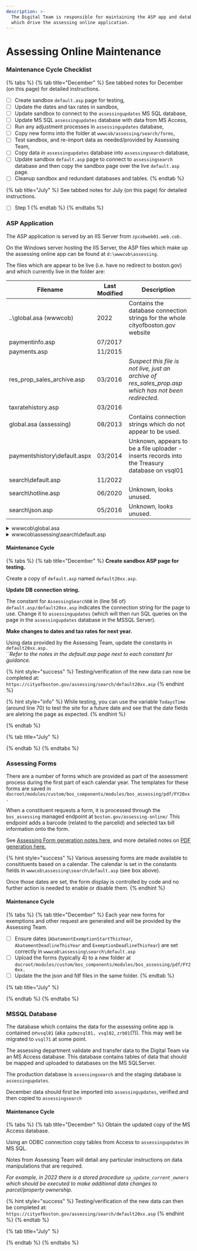 ```yaml
---
description: >-
  The Digital Team is responsible for maintaining the ASP app and databases
  which drive the assessing online application.
---
```


# Assessing Online Maintenance

### Maintenance Cycle Checklist

{% tabs %}
{% tab title="December" %}
See tabbed notes for December (on this page) for detailed instructions.

* [ ] Create sandbox `default.asp` page for testing,
* [ ] Update the dates and tax rates in sandbox,
* [ ] Update sandbox to connect to the `assessingupdates` MS SQL database,
* [ ] Update MS SQL `assessingupdates` database with data from MS Access,
* [ ] Run any adjustment processes in `assessingupdates` database,
* [ ] Copy new forms into the folder at `wwwcob/assessing/search/forms`,
* [ ] Test sandbox, and re-import data as needed/provided by Assessing Team,
* [ ] Copy data in `assessingupdates` database into `assessingsearch` database,
* [ ] Update sandbox `default.asp` page to connect to `assessingsearch` database and then copy the sandbox page over the live `default.asp` page.
* [ ] Cleanup sandbox and redundant databases and tables.
{% endtab %}

{% tab title="July" %}
See tabbed notes for July (on this page) for detailed instructions.

* [ ] Step 1
{% endtab %}
{% endtabs %}

### ASP Application

The ASP application is served by an IIS Server from `zpcobweb01.web.cob.`

On the Windows server hosting the IIS Server, the ASP files which make up the assessing online app can be found at `d:\wwwcob\assessing`.

The files which are appear to be live (i.e. have no redirect to boston.gov) and which currently live in the folder are:

| Filename                      | Last Modified | Description                                                                                             |
| ----------------------------- | ------------- | ------------------------------------------------------------------------------------------------------- |
| ..\global.asa (wwwcob)        | 2022          | Contains the database connection strings for the whole cityofboston.gov website                         |
| paymentinfo.asp               | 07/2017       |                                                                                                         |
| payments.asp                  | 11/2015       |                                                                                                         |
| res\_prop\_sales\_archive.asp | 03/2016       | _Suspect this file is not live, just an archive of res\_sales\_prop.asp which has not been redirected._ |
| taxratehistory.asp            | 03/2016       |                                                                                                         |
| global.asa (assessing)        | 08/2013       | Contains connection strings which do not appear to be used.                                             |
| paymentshistory\default.aspx  | 03/2014       | Unknown, appears to be a file uploader  - inserts records into the Treasury database on vsql01          |
| search\default.asp            | 11/2022       |                                                                                                         |
| search\hotline.asp            | 06/2020       | Unknown, looks unused.                                                                                  |
| search\json.asp               | 05/2016       | Unknown, looks unused.                                                                                  |

<details>

<summary>wwwcob\global.asa</summary>

This file contains connection strings for the whole cityofboston.gov website.

The strings used by Assessing on-line are found around line 450:\
`assessingsearch` - used for production data,\
`assessingupdates` - used for test data prior to 1 Jan update.

Generally, these do not need to be updated or modified, unless other databases are being used for testing/staging etc.

If new connectionstrings are provided, then the correct DNS name for the target SQL Cluster should be used.  At this time (Dec 2022) the main database server for the IIS Server hosted apps is `vsql01(.web.cob)`but, databases are being migrated to `vsql71(.cityhall.boston.cob).`&#x20;

**`Note:`**Do not use IPAddresses in connection strings. Also use the DNS for the SQL Server cluster, not the DNS entry for the actual Database server. i.e. do not use the server `zpcobsql61.web.cob` instead use the cluster `vsql61.` The cluster will always redirect traffic to the currently active database server during maintenance or fail-over conditions.

</details>

<details>

<summary>wwwcob\assessing\search\default.asp</summary>

This file contains the assessing online search service.

There is a section titled BEGIN CONSTANTS (line 20) to END CONSTANTS (line 70).  This block of code contains a number of constants.  Principally these are dates, but also some tax rate information.  This data is provided by the Assessing Team in Dec each year.  _**Nothing outside of this block requires routine maintenance.**_

</details>

#### Maintenance Cycle

{% tabs %}
{% tab title="December" %}
**Create sandbox ASP page for testing.**

Create a copy of `default.asp` named `default20xx.asp`.&#x20;

**Update DB connection string.**

The constant for `AssessingSearchDB` in (line 56 of) `default.asp/default20xx.asp` indicates the connection string for the page to use.  Change it to `assessingupdates` (which will then run SQL queries on the page in the `assessingupdates` database in the MSSQL Server).

**Make changes to dates and tax rates for next year.**

Using data provided by the Assessing Team, update the constants in `default20xx.asp.` \
``_Refer to the notes in the default.asp page next to each constant for guidance._

{% hint style="success" %}
Testing/verification of the new data can now be completed at:\
&#x20; `https://cityofboston.gov/assessing/search/default20xx.asp`
{% endhint %}

{% hint style="info" %}
While testing, you can use the variable `TodaysTime` (around line 70) to test the site for a future date and see that the date fields are aletring the page as expected.
{% endhint %}


{% endtab %}

{% tab title="July" %}

{% endtab %}
{% endtabs %}

### Assessing Forms

There are a number of forms which are provided as part of the assessment process during the first part of each calendar year.  The templates for these forms are saved in `docroot/modules/custom/bos_components/modules/bos_assessing/pdf/FY20xx.`

When a constituent requests a form, it is processed through the `bos_assessing` managed endpoint at `boston.gov/assessing-online/` This endpoint adds a barcode (related to the parcelid) and selected tax bill information onto the form.

See [Assessing Form generation notes here](../../drupal-8/drupal-8-micro-services-api-end-points/assessing-forms-endpoint.md), and more detailed notes on [PDF generation here.](../../drupal-8/drupal-8-micro-services-api-end-points/pdf-manager-module.md)

{% hint style="success" %}
Various assessing forms are made available to consitituents based on a calendar. The calendar is set in the constants fields in `wwwcob\assessing\search\default.asp` (see box above).

Once those dates are set, the form display is controlled by code and no further action is needed to enable or disable them.
{% endhint %}

#### Maintenance Cycle

{% tabs %}
{% tab title="December" %}
Each year new forms for exemptions and other request are generated and will be provided by the Assessing Team.

* [ ] Ensure dates (`AbatementExemptionStartThisYear`, `AbatementDeadlineThisYear` and `ExemptionDeadlineThisYear`) are set correctly in `wwwcob\assessing\search\default.asp`
* [ ] Upload the forms (typically 4) to a new folder at `docroot/modules/custom/bos_components/modules/bos_assessing/pdf/FY20xx.`
* [ ] Update the the json and fdf files in the same folder.
{% endtab %}

{% tab title="July" %}

{% endtab %}
{% endtabs %}

### MSSQL Database

The database which contains the data for the assessing online app is contained on`vsql01` (aka `zpdmzsql01, vsql02`, `zrb01`(?)). This may well be migrated to `vsql71` at some point.&#x20;

The assessing department validate and transfer data to the Digital Team via an MS Access database.  This database contains tables of data that should be mapped and uploaded to databases on the MS SQLServer.

The production database is `assessingsearch` and the staging database is `assessingupdates`.&#x20;

December data should first be imported into `assessingupdates`, verified and then copied to `assessingsearch`

#### Maintenance Cycle

{% tabs %}
{% tab title="December" %}
Obtain the updated copy of the MS Access database. &#x20;

Using an ODBC connection copy tables from Access to `assessingupdates` in MS SQL.

Notes from Assessing Team will detail any particular instructions on data manipulations that are required. &#x20;

_For example, in 2022 there is a  stored procedure `sp_update_current_owners` which should be executed to make additional data changes to parcel/property ownership._

{% hint style="success" %}
Testing/verification of the new data can then be completed at:\
&#x20; `https://cityofboston.gov/assessing/search/default20xx.asp`
{% endhint %}
{% endtab %}

{% tab title="July" %}

{% endtab %}
{% endtabs %}
